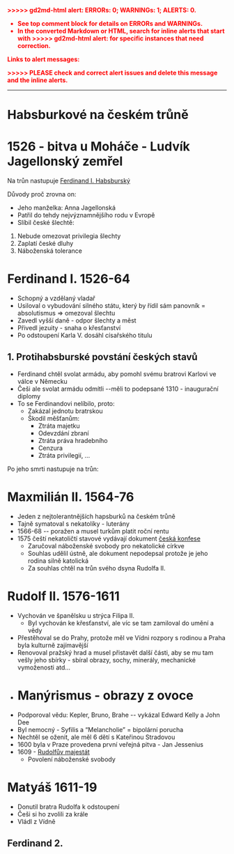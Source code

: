 <!-----

Yay, no errors, warnings, or alerts!

Conversion time: 0.626 seconds.


Using this Markdown file:

1. Paste this output into your source file.
2. See the notes and action items below regarding this conversion run.
3. Check the rendered output (headings, lists, code blocks, tables) for proper
   formatting and use a linkchecker before you publish this page.

Conversion notes:

* Docs to Markdown version 1.0β33
* Tue May 31 2022 07:27:50 GMT-0700 (PDT)
* Source doc: D - Habsburkové, 30tiLetá válka, Baroko
* This is a partial selection. Check to make sure intra-doc links work.

WARNING:
You have 4 H1 headings. You may want to use the "H1 -> H2" option to demote all headings by one level.

----->


<p style="color: red; font-weight: bold">>>>>>  gd2md-html alert:  ERRORs: 0; WARNINGs: 1; ALERTS: 0.</p>
<ul style="color: red; font-weight: bold"><li>See top comment block for details on ERRORs and WARNINGs. <li>In the converted Markdown or HTML, search for inline alerts that start with >>>>>  gd2md-html alert:  for specific instances that need correction.</ul>

<p style="color: red; font-weight: bold">Links to alert messages:</p>
<p style="color: red; font-weight: bold">>>>>> PLEASE check and correct alert issues and delete this message and the inline alerts.<hr></p>



# Habsburkové na českém trůně

# 1526 - bitva u Moháče - Ludvík Jagellonský zemřel

Na trůn nastupuje <span style="text-decoration:underline;">Ferdinand I. Habsburský</span> 

Důvody proč zrovna on:



* Jeho manželka: Anna Jagellonská
* Patřil do tehdy nejvýznamnějšího rodu v Evropě
* Slíbil české šlechtě:
1. Nebude omezovat privilegia šlechty
2. Zaplatí české dluhy
3. Náboženská tolerance


# Ferdinand I.  1526-64



* Schopný a vzdělaný vladař
* Usiloval o vybudování silného státu, který  by řídil sám panovník = absolutismus ⇒ omezoval šlechtu
* Zavedl vyšší daně  - odpor šlechty a měst
* Přivedl jezuity - snaha o křesťanství
* Po odstoupení Karla V. dosáhl císařského titulu


## 1. Protihabsburské povstání českých stavů 



* Ferdinand chtěl svolat armádu, aby pomohl svému bratrovi Karlovi ve válce v Německu
* Češi ale svolat armádu odmítli --měli to podepsané 1310 - inaugurační diplomy
* To se Ferdinandovi nelíbilo, proto:
    * Zakázal jednotu bratrskou 
    * Škodil měšťanům:
        * Ztráta majetku
        * Odevzdání zbraní
        * Ztráta práva hradebního
        * Cenzura
        * Ztráta privilegií, …

Po jeho smrti nastupuje na trůn: 


# Maxmilián II. 1564-76



* Jeden z nejtolerantnějších hapsburků na českém trůně
* Tajně symatoval s nekatolíky - luterány
* 1566-68 -- poražen a musel turkům platit roční rentu
* 1575 čeští nekatoličtí stavové vydávají dokument <span style="text-decoration:underline;">česká konfese</span> 
    * Zaručoval náboženské svobody pro nekatolické církve
    * Souhlas udělil ústně, ale dokument nepodepsal protože je jeho rodina silně katolická
    * Za souhlas chtěl na trůn svého dsyna Rudolfa II.


# Rudolf II. 1576-1611



* Vychován ve španělsku u strýca Filipa II.
    * Byl vychován ke křesťanství, ale víc se tam zamiloval do umění a vědy
* Přestěhoval se do Prahy, protože měl ve Vídni rozpory s rodinou a Praha byla kulturně zajímavější
* Renovoval pražský hrad a musel přistavět další části, aby se mu tam vešly jeho sbírky - sbíral obrazy, sochy, minerály, mechanické vymoženosti atd…
* # Manýrismus - obrazy z ovoce 
* Podporoval vědu: Kepler, Bruno, Brahe -- vykázal Edward Kelly a John Dee
* Byl nemocný - Syfilis a “Melancholie” = bipolární porucha
* Nechtěl se oženit, ale měl 6 dětí s Kateřinou Stradovou
* 1600 byla v Praze provedena první veřejná pitva - Jan Jessenius
* 1609 - <span style="text-decoration:underline;">Rudolfův majestát</span>
    * Povolení náboženské svobody


# Matyáš 1611-19



* Donutil bratra Rudolfa k odstoupení
* Češi si ho zvolili za krále
* Vládl z Vídně


## Ferdinand 2.
